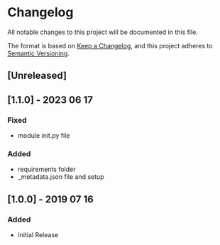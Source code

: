 # Changelog
All notable changes to this project will be documented in this file.

The format is based on [Keep a Changelog](https://keepachangelog.com/en/1.0.0/),
and this project adheres to [Semantic Versioning](https://semver.org/spec/v2.0.0.html).

## [Unreleased]

## [1.1.0] - 2023 06 17
### Fixed
- module init.py file
### Added
- requirements folder
- _metadata.json file and setup 

## [1.0.0] - 2019 07 16
### Added
- Initial Release

